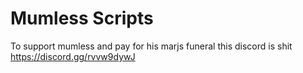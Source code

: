 # Mumless Scripts

To support mumless and pay for his marjs funeral this discord is shit https://discord.gg/rvvw9dywJ

